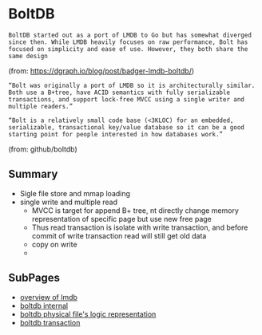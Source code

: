 # BoltDB

```
BoltDB started out as a port of LMDB to Go but has somewhat diverged since then. While LMDB heavily focuses on raw performance, Bolt has focused on simplicity and ease of use. However, they both share the same design

```
(from: https://dgraph.io/blog/post/badger-lmdb-boltdb/)

```
“Bolt was originally a port of LMDB so it is architecturally similar. Both use a B+tree, have ACID semantics with fully serializable transactions, and support lock-free MVCC using a single writer and multiple readers.”

“Bolt is a relatively small code base (<3KLOC) for an embedded, serializable, transactional key/value database so it can be a good starting point for people interested in how databases work.”
```
(from: github/boltdb)


## Summary
- Sigle file store and mmap loading
- single write and multiple read
  - MVCC is target for append B+ tree, nt directly change memory representation of specific page but use new free page
  - Thus read transaction is isolate with write transaction, and before commit of write transaction read will still get old data
  - copy on write
  - 

## SubPages
- [overview of lmdb](./lmdb.md)
- [boltdb internal](./boltdb_internal.md)
- [boltdb physical file's logic representation](./boltdb_file.md)
- [boltdb transaction](./boltdb_transaction.md)
